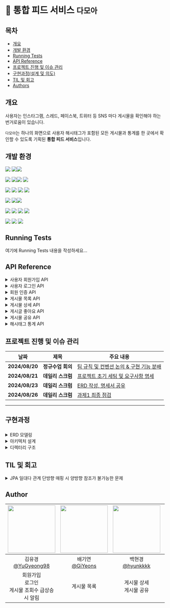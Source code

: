 # 📰 통합 피드 서비스 `다모아`

## 목차

- [개요](#개요)
- [개발 환경](#skils)
- [Running Tests](#running-tests)
- [API Reference](#api-reference)
- [프로젝트 진행 및 이슈 관리](#프로젝트-진행-및-이슈-관리)
- [구현과정(설계 및 의도)](#구현과정설계-및-의도)
- [TIL 및 회고](#til-및-회고)
- [Authors](#authors)

## 개요
사용자는 인스타그램, 스레드, 페이스북, 트위터 등 SNS 마다 게시물을 확인해야 하는 번거로움이 있습니다.

`다모아`는 하나의 화면으로 사용자 해시태그가 포함된 모든 게시물과 통계를 한 곳에서 확인할 수 있도록 기획된 **통합 피드 서비스**입니다.

## 개발 환경
<img src="https://img.shields.io/badge/Language-%23121011?style=for-the-badge"> <img src="https://img.shields.io/badge/java-007396?style=for-the-badge&logo=OpenJDK&logoColor=white"><img src="https://img.shields.io/badge/17-515151?style=for-the-badge">

<img src="https://img.shields.io/badge/Framework-%23121011?style=for-the-badge"> <img src="https://img.shields.io/badge/springboot-6DB33F?style=for-the-badge&logo=springboot&logoColor=white"><img src="https://img.shields.io/badge/3.3.2-515151?style=for-the-badge"> <img src="https://img.shields.io/badge/Spring Security-6DB33F?style=for-the-badge&logo=Spring Security&logoColor=white">

<img src="https://img.shields.io/badge/Database-%23121011?style=for-the-badge"> <img src="https://img.shields.io/badge/MySQL-4479A1?style=for-the-badge&logo=MySQL&logoColor=white"> <img src="https://img.shields.io/badge/JPA-6DB33F?style=for-the-badge&logo=&logoColor=white"> <img src="https://img.shields.io/badge/querydsl-6DB33F?style=for-the-badge&logo=&logoColor=white">

<img src="https://img.shields.io/badge/Build-%23121011?style=for-the-badge"> <img src="https://img.shields.io/badge/Gradle-02303A?style=for-the-badge&logo=Gradle&logoColor=white"><img src="https://img.shields.io/badge/8.8-515151?style=for-the-badge">

<img src="https://img.shields.io/badge/Deployment-%23121011?style=for-the-badge"> <img src="https://img.shields.io/badge/aws%20EC2-FF9900?style=for-the-badge&logo=Amazon%20EC2&logoColor=white"> <img src="https://img.shields.io/badge/flyway-CC0200?style=for-the-badge&logo=flyway&logoColor=white"> <img src="https://img.shields.io/badge/aws rds-527FFF?style=for-the-badge&logo=amazonrds&logoColor=white">

<img src="https://img.shields.io/badge/version control-%23121011?style=for-the-badge"> <img src="https://img.shields.io/badge/git-F05032?style=for-the-badge&logo=git&logoColor=white"> <img src="https://img.shields.io/badge/github-181717?style=for-the-badge&logo=github&logoColor=white">

## Running Tests
여기에 Running Tests 내용을 작성하세요...


## API Reference

<details>
<summary>사용자 회원가입 API</summary>

> 사용자는 계정, 이메일, 비밀번호로 회원가입이 가능합니다.

``` java
POST /api/v1/members/register
```

#### Request
```json
{
  "account": "tenten",
  "email": "tenten@gmail.com",
  "password": "password12!"
}
```

| Field | Type | Description |
| --- | --- | --- |
| `account` | `string` | 계정 |
| `email` | `string` | 이메일 |
| `password` | `string` | 비밀번호 |

#### Response
**1. 201 Created**
``` json
HTTP/1.1 201
Content-Type: application/json

{
  "memberId": "7c7d11e1-ae2e-4dfb-a6bb-b106bc007136"
}
```

| Field | Type | Description |
| --- | --- | --- |
| `memberId` | `string` | UUID |

**2. 400 Bad Request**
```json
HTTP/1.1 400
Content-Type: application/json

{
  "message": "잘못된 요청입니다. 입력값을 확인하고 다시 시도해주세요.",
  "detail": [
    "계정은 1~50자만 가능합니다.",
    "계정은 필수 입력입니다.",
    "이메일은 1~100자만 가능합니다.",
    "이메일은 필수 입력입니다.",
    "올바른 이메일 형식을 입력해 주세요.",
    "비밀번호는 필수 입력입니다.",
    "비밀번호는 1) 최소 10자 이상, 2) 숫자/문자/특수문자(!@#$%^&*) 중 2가지 이상 포함, 3) 3회 이상 연속되는 문자를 사용할 수 없습니다."
  ]
}
```

**3. 409 Conflict**
```json
HTTP/1.1 409
Content-Type: application/json

{
  "message": "이미 사용중인 계정입니다."
}
```
</details>

<details>
<summary>사용자 로그인 API</summary>

> 사용자는 계정, 비밀번호로 로그인이 가능하고, 로그인이 성공하면 JWT가 발급됩니다.

``` java
POST /api/v1/members/login
```

#### Request
```json
{
  "account": "tenten",
  "password": "password12!"
}
```

| Field | Type | Description |
| --- | --- | --- |
| `account` | `string` | 계정 |
| `password` | `string` | 비밀번호 |

#### Response
**1. 200 Ok**
```json
HTTP/1.1 200
Content-Type: application/json

{
  "account": "tenten",
  "accessToken": "eyJhbGciOiJIUzM4NCJ9.eyJzdWIiOiJ0ZW50ZW4yIiwicm9sZSI6IlBSRV9NRU1CRVIiLCJhY2NvdW50IjoidGVudGVuMiIsImlhdCI6MTcyNDU5NTI3NiwiZXhwIjoxNzI4MTk1Mjc2fQ.kHK0gWjmKkJSjJCWCnoSmP3pGnT5O9OWOf74iQ-yupl7TzenIEXJvzu00UT0dxYq",
  "refreshToken": "eyJhbGciOiJIUzM4NCJ9.eyJleHAiOjI5MzQxOTUyNzZ9.mzsurji239LQi8mVYlW_f6Flld9zt36Sh5X9J2RamlymONrRjek13inUabyB4KO8"
}
```

| Field | Type | Description |
| --- | --- | --- |
| `account` | `string` | 계정 |
| `accessToken` | `string` | JWT 액세스 토큰 |
| `refreshToken` | `string` | JWT 리프레시 토큰 |

**2. 400 Bad Request**
```json
HTTP/1.1 400
Content-Type: application/json

{
  "message": "잘못된 요청입니다. 입력값을 확인하고 다시 시도해주세요.",
  "detail": [
    "계정은 필수 입력입니다.",
    "비밀번호는 필수 입력입니다."
  ]
}
```

**3. 401 Unauthorized**
```json
HTTP/1.1 401
Content-Type: application/json

{
  "message": "존재하지 않는 계정입니다."
}
```
```json
HTTP/1.1 401
Content-Type: application/json

{
  "message": "비밀번호를 잘못 입력했습니다."
}
```

**4. 403 Forbidden**
```json
HTTP/1.1 403
Content-Type: application/json

{
  "message": "서비스 회원이 아닙니다. 이메일 인증을 먼저 해주세요."
}
```
</details>

<details>
<summary>회원 인증 API</summary>

> 사용자는 발송된 인증코드 인증 절차를 통해 회원가입을 완료할 수 있다

```java
POST /api/v1/members/verify
```

#### Request
| Parameter   | Type     | Default Value           | Description                |
| :--------   | :------- | :-------------------    | :------------------------- |
| `account`   | `String` | 필수 값                  | 계정 중복 불가 |
| `email`   | `String` | 필수 값                  | email 형식 일치 |
| `password`   | `String` | 필수 값                  | 1. 최소 10자 이상, 2. 숫자/문자/특수문자(!@#$%^&*) 중 2가지 이상 포함, 3) 3회 이상 연속되는 문자를 사용 불가 |
| `code`   | `String` | 필수 값                  | 6자리 랜덤 코드 |

#### Response

200 OK
```json
HTTP/1.1 201
Content-Type: application/json

{
    "message": "가입되었습니다."
}
```
- 400 Bad Request
```json
HTTP/1.1 400
Content-Type: application/json

{
    "message": "인증 코드가 일치하지 않습니다."
}
```
- 404 Not Found
```json
HTTP/1.1 404
Content-Type: application/json

{
    "message": "사용자 정보를 찾을 수 없습니다."
}
```
```json
HTTP/1.1 404
Content-Type: application/json

{
    "message": "발급된 인증 코드가 존재하지 않습니다."
}
```
</details>

<details>
<summary>게시물 목록 API</summary>

> 유저는 해시태그, 타입, 검색어를 활용해 게시물 목록을 조회할 수 있습니다.
- 게시물 목록은 요청한 기준에 따라 정렬된 형태로 반환합니다.
- 페이지 당 개수 및 원하는 페이지를 지정할 수 있습니다.

#### Request

``` java
GET /api/v1/posts
```

| Parameter    | Type     | Default Value           | Description                                                                                   |
| :----------- | :------- | :---------------------- | :-------------------------------------------------------------------------------------------- |
| `hashtag`    | `string` | 사용자 account          | 1건의 해시태그로, 정확히 일치하는 값만 검색함.                                                |
| `type`       | `string` | X (미입력 시 모든 타입) | 게시물의 유형으로,SNS 플랫폼을 의미함. 'INSTAGRAM', 'TWITTER','Threads', 'FACEBOOK' 사용 가능 |
| `order-by`   | `string` | `created_at`            | 정렬 기준. `created_at`,`updated_at`,`like_count`,`share_count`,`view_count` 사용 가능        |
| `order`      | `string` | `desc`                  | 정렬 순서. `asc`, `desc` 사용 가능                                                            |
| `search-by`  | `string` | `title,content`         | 검색 기준. `title`, `content`, `title,content` 사용 가능                                      |
| `search`     | `string` | X                       | `search_by`에서 검색할 키워드로 유저가 입력한다. 해당 문자가 포함된 게시글 검색               |
| `page-count` | `int`    | 10                      | 페이지당 개수                                                                                 |
| `page`       | `int`    | 0                       | 조회하려는 페이지 지정                                                                        |

#### Response
``` json
HTTP/1.1 200
Content-Type: application/json

[{
    "id": 11,
    "contentId": "b8aa5ee0-3c40-40db-9a47-83ac00c1003b",
    "type": "FACEBOOK",
    "title": "가족과 함께한 피크닉",
    "content": "주말에 가족들과 공원에서 즐거운 시간",
    "viewCount": 40,
    "likeCount": 25,
    "shareCount": 8
}, 
...
{
    "id": 14,
    "contentId": "091fa89a-2b1d-4153-b861-90e60c7737fb",
    "type": "FACEBOOK",
    "title": "주말 드라이브",
    "content": "이번 주말엔 산으로 드라이브 다녀왔습",
    "viewCount": 63,
    "likeCount": 35,
    "shareCount": 12
}]
```

| Parameter    | Type     | Description    |
| :----------- | :------- | :------------- |
| `id`         | `string` | 게시물 id      |
| `contentId`  | `string` | SNS 고유식별값 |
| `title`      | `string` | 제목           |
| `content`    | `string` | 내용 (20자 제한) |
| `viewCount`  | `string` | 조회수         |
| `likeCount`  | `string` | 좋아요수       |
| `shareCount` | `string` | 공유수         |

</details>

<details>
<summary>게시물 상세 API</summary>

> 사용자는 게시물 id로 게시물의 상세 정보를 조회할 수 있습니다.

```java
GET /api/v1/posts/{postId}/detail
```

#### request
| Parameter   | Type     | Default Value           | Description                |
| :--------   | :------- | :-------------------    | :------------------------- |
| `postId` | `Number` | 필수 값 | 게시물 id |

#### response
- 200 OK
```json
HTTP/1.1 200
Content-Type: application/json
        
{
    "createdAt": "2024-08-07T02:15:00",
    "updatedAt": "2024-08-26T19:56:48.5413289",
    "id": 2,
    "contentId": "69d99bba-6231-11ef-b22e-027a06169877",
    "type": "TWITTER",
    "title": "새벽 감성 🌙",
    "content": "잠이 안 와서 트윗 남겨봐요. 여러분도 좋은 밤 되세요.",
    "viewCount": 7,
    "likeCount": 3,
    "shareCount": 4
}
```
</details>

<details>
<summary>게시글 좋아요 API</summary>

> 사용자는 게시글 목록에 특정 게시글에 좋아요를 누를 수 있습니다.

```java
POST /api/v1/posts/{postId}
```

#### Request
| Parameter   | Type     | Default Value           | Description                |
| :--------   | :------- | :-------------------    | :------------------------- |
| `postId`   | `Number` | 필수 값                  | 특정 글의 식별값 |

#### Response
- 200 OK
```json
HTTP/1.1 200
Content-Type: application/json

{
    "message": "좋아요 처리되었습니다."
}
```

- 404 Not Found
```json
HTTP/1.1 404
Content-Type: application/json

{
    "message": "게시글이 존재하지 않습니다."
}
```
</details>

<details>
<summary>게시물 공유 API</summary>

> 사용자는 게시물을 다른 SNS로 공유할 수 있습니다.

```java
PATCH /api/v1/posts/{postId}/share
```

#### Request
| Parameter   | Type     | Default Value           | Description                |
| :--------   | :------- | :-------------------    | :------------------------- |
| `postId` | `Number` | 필수 값 | 게시물 id |

#### Response
- 200 OK
```json
HTTP/1.1 200
Content-Type: application/json

{
    "message" : "게시물 공유에 성공했습니다."
}
```

- 400 Bad Request
```json
HTTP/1.1 400
Content-Type: application/json

{
    "message" : "잘못된 요청입니다. 입력값을 확인하고 다시 시도해주세요."
}
```
</details>

<details>
<summary>해시태그 통계 API</summary>

> 유저는 본인 계정명 또는 특정 해시태그 일자별, 시간별 게시물 갯수 통계를 확인할 수 있습니다.

``` java
GET /api/v1/hashtags/stat?
hashtag=tenten&
unit=DATE&
metric=COUNT&
start=2024-08-01T00:00:00&
end=2024-08-31T23:59:59
```

#### Request

| Parameter   | Type     | Default Value           | Description                |
| :--------   | :------- | :-------------------    | :------------------------- |
| `hashtag`   | `string` | 필수 값                  | 1건의 해시태그로, 정확히 일치하는 값만 검색 |
| `unit`      | `string` | 필수 값                  | `DATE`, `HOUR` 사용 가능 |
| `start`     | `date`   | 필수 값                  | `yyyy-MM-ddTHH:mm:ss`과 같은 날짜 형식이며, 조회 기준 시작일을 의미 |
| `end`       | `date`   | 필수 값                  | `yyyy-MM-ddTHH:mm:ss`과 같은 날짜 형식이며, 조회 기준 종료일을 의미 |
| `metric`    | `string` | 필수 값                 | `COUNT`, `VIEW_COUNT`, `LIKE_COUNT`, `SHARE_COUNT` 사용 가능 |

#### Response

``` json
HTTP/1.1 200
Content-Type: application/json

[{
    "date": "2024-08-02T00:00:00",
    "value": 48
},
{
    "date": "2024-08-04T00:00:00",
    "value": 60
},
...
{
    "date": "2024-08-30T00:00:00",
    "value": 2064
},
{
    "date": "2024-08-31T00:00:00",
    "value": 3552
}]
```

| Parameter   | Type     | Description                |
| :--------   | :------- | :------------------------- |
| `date`   | `string` |  통계에 해당하는 일자 |
| `value`      | `number` | 통계 값        |

</details>

## 프로젝트 진행 및 이슈 관리

| 날짜 | 제목 | 주요 내용 |
| --- | --- | --- |
| **2024/08/20** | **정규수업 회의** | [팀 규칙 및 컨벤션 논의 & 구현 기능 분배](https://www.notion.so/sebel/7ab88d2b8b174672b6f50e290765be3c?pvs=4) |
| **2024/08/21** | **데일리 스크럼** | [프로젝트 초기 세팅 및 요구사항 명세](https://www.notion.so/sebel/fff33e3d6c1e80548e26d315a8b58b33?pvs=4) |
| **2024/08/23** | **데일리 스크럼** | [ERD 작성, 명세서 공유](https://www.notion.so/sebel/ERD-698074ffa75e4d7697d8fe98bc10e32e?pvs=4) |
| **2024/08/26** | **데일리 스크럼** | [과제1 최종 점검](https://www.notion.so/sebel/1-db40193fa362444b8b7e34a69a59beed?pvs=4) |
---

## 구현과정
### 
<details>
<summary>ERD 모델링</summary>

![damoa_erd](https://github.com/user-attachments/assets/3787647c-80b5-42a4-bf4d-a1a10ac6ce87)
- post(게시물)
    - 외부 SNS의 게시물 데이터
    - 게시물을 외부 SNS에서 가져와야 하지만, DB에 값이 존재한다고 가정하고 구현
- hashtag(해시태그)
    - 게시물에 달린 복수의 해시태그 데이터
    - 게시물(post)와 해시태그(hashtag)의 관계는 다대다이지만, 중간 테이블을 거치지 않고 일대다 관계로 단순화하여 성능 최적화
- interaction_history(상호작용 이력)
    - 상호작용 이력 통계에 필요한 일자에 따른 조회, 좋아요, 공유를 이력으로 관리
    - 조회수, 좋아요 수, 공유 수 등의 값을 효율적으로 조회하기 위해, 상호작용 이력 외에 게시물 테이블에도 해당 통계 값을 속성으로 추가 관리
- member (사용자)
    - 서비스에 등록한 사용자
    - 검증된 사용자와 검증되지 않은 사용자를 구별하기 위해 role 속성으로 판단 (`PER_MEMBER`, `MEMBER`)
- verification_code (인증 번호)
    - 사용자 이메일 검증에 사용되는 인증 번호

</details>
<details>
<summary>아키텍처 설계</summary>

- 도메인 주도 설계(DDD) 기반의 계층형 아키텍처
    - 프로젝트의 규모가 크지 않기 때문에, 복잡한 아키텍처보다 간단하면서도 효과적인 계층형 아키텍처를 선택
    - 팀원 간 역할 분담이 용이하고, 도메인 로직의 명확한 구현을 위해 DDD 기반의 도메인 패키지 분리

</details>
<details>
<summary>디렉터리 구조</summary>

``` plain
├── 📂 server
│   ├── 📂 common
│   │   ├── 📂 config
│   │   ├── 📂 exception
│   │   ├── 📂 model
│   │   └── 📂 util
│   ├── 📂 member
│   │   ├── 📂 controller
│   │   ├── 📂 domain
│   │   ├── 📂 repository
│   │   └── 📂 service
│   ├── 📂 hashtag
│   ├── 📂 interaction
│   ├── 📂 post
│   ├── 📂 stat
│   └── 📂 verifiaction
```

</details>

## TIL 및 회고
<details>
<summary>JPA 일대다 관계 단방향 매핑 시 양방향 참조가 불가능한 문제</summary>

&nbsp;

테이블 사이에는 양방향, 단방향 개념이 없지만, JPA에서는 양쪽 테이블에서 annotation을 설정해 주어야 테이블 간의 관계를 맺어줄 수 있다.

단방향일 경우 한쪽에서만 관계를 참조해 조회할 수 있으므로, 양방향으로 조회를 해야 한다면 양 테이블에 관계 매핑을 해주어야 한다.

기존의 Post와 Hashtag는 1:N 관계로, Hashtag Entity에 `@ManyToOne` 단방향 관계는 설정되어 있었으나 Post에는 설정이 되어있지 않았다.

Post에서 Hashtag를 조회하기 위해 다음 코드를 추가했다.

```java
@OneToMany(mappedBy = "post", fetch = FetchType.LAZY)
private List<Hashtag> hashtags;
```

</details>

## Author
|<img src="https://avatars.githubusercontent.com/u/58517873?v=4" width="150" height="150"/>|<img src="https://avatars.githubusercontent.com/u/65033360?v=4" width="150" height="150"/>|<img src="https://avatars.githubusercontent.com/u/114724461?s=400&v=4" width="150" height="150"/>|<img src="https://avatars.githubusercontent.com/u/83827023?v=4" width="150" height="150"/>|<img src="https://avatars.githubusercontent.com/u/148259495?v=4" width="150" height="150"/>|
|:-:|:-:|:-:|:-:|:-:|
|김유경<br/>[@YuGyeong98](https://github.com/YuGyeong98)|배기연<br/>[@GiYeons](https://github.com/GiYeons)|백현경<br/>[@hyunkkkk](https://github.com/hyunkkkk)|이찬미<br/>[@05AM](https://github.com/05AM)|최유림<br/>[@Yuurim98](https://github.com/Yuurim98)
|회원가입<br/> 로그인 <br/> 게시물 조회수 급상승 시 알림|게시물 목록|게시물 상세 <br/>게시물 공유|통계 <br/>인기 해시태그|회원가입 승인 <br/>게시물 좋아요|
